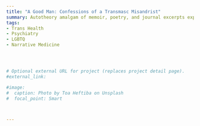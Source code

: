 ```yaml
---
title: "A Good Man: Confessions of a Transmasc Misandrist"
summary: Autotheory amalgam of memoir, poetry, and journal excerpts exploring the binds of gender and transness, and probing the bounds of non-toxic masculinity [book manuscript submitted]
tags:
- Trans Health
- Psychiatry
- LGBTQ
- Narrative Medicine




# Optional external URL for project (replaces project detail page).
#external_link: 

#image:
#  caption: Photo by Toa Heftiba on Unsplash
#  focal_point: Smart



---
```

